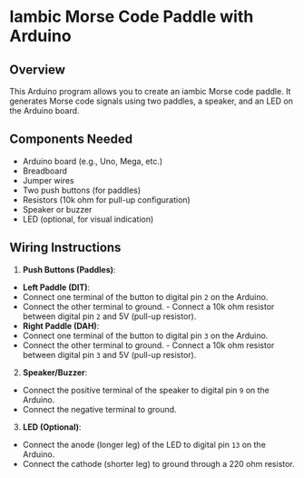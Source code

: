 # Iambic Morse Code Paddle with Arduino

## Overview
This Arduino program allows you to create an iambic Morse code paddle. It generates Morse code signals using two paddles, a speaker, and an LED on the Arduino board.

## Components Needed
- Arduino board (e.g., Uno, Mega, etc.)
- Breadboard
- Jumper wires
- Two push buttons (for paddles)
- Resistors (10k ohm for pull-up configuration)
- Speaker or buzzer
- LED (optional, for visual indication)

## Wiring Instructions
1. **Push Buttons (Paddles)**: 
- **Left Paddle (DIT)**:
 - Connect one terminal of the button to digital pin `2` on the Arduino.
 - Connect the other terminal to ground. - Connect a 10k ohm resistor between digital pin `2` and 5V (pull-up resistor).
- **Right Paddle (DAH)**:
 - Connect one terminal of the button to digital pin `3` on the Arduino.
  - Connect the other terminal to ground. - Connect a 10k ohm resistor between digital pin `3` and 5V (pull-up resistor).

2. **Speaker/Buzzer**:
 - Connect the positive terminal of the speaker to digital pin `9` on the Arduino.
 - Connect the negative terminal to ground.

3. **LED (Optional)**:
 - Connect the anode (longer leg) of the LED to digital pin `13` on the Arduino.
  - Connect the cathode (shorter leg) to ground through a 220 ohm resistor.